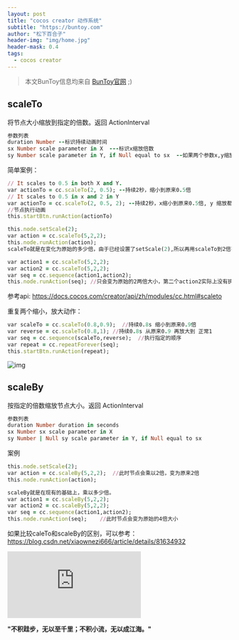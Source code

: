 ```yaml
---
layout: post
title: "cocos creator 动作系统"
subtitle: "https://buntoy.com"
author: "松下百合子"
header-img: "img/home.jpg"
header-mask: 0.4
tags:
  - cocos creator
---
```


> 本文BunToy信息均来自 [BunToy官网](https://buntoy.com) ;)


## scaleTo
  
  将节点大小缩放到指定的倍数。返回 ActionInterval
   
```ruby
参数列表
duration Number --标识持续动画时间
sx Number scale parameter in X  ---标识x缩放倍数
sy Number scale parameter in Y, if Null equal to sx  --如果两个参数x,y缩放相同
```
 
简单案例：

```ruby 
// It scales to 0.5 in both X and Y.
var actionTo = cc.scaleTo(2, 0.5); --持续2秒，缩小到原来0.5倍
// It scales to 0.5 in x and 2 in Y
var actionTo = cc.scaleTo(2, 0.5, 2); --持续2秒，x缩小到原来0.5倍, y 缩放都原来2 倍
//节点执行动画
this.startBtn.runAction(actionTo)

this.node.setScale(2);
var action = cc.scaleTo(5,2,2);
this.node.runAction(action);
scaleTo就是在变化为原始的多少倍，由于已经设置了setScale(2),所以再用scaleTo到2倍不发生变化；

var action1 = cc.scaleTo(5,2,2);
var action2 = cc.scaleTo(5,2,2);
var seq = cc.sequence(action1,action2);
this.node.runAction(seq); //只会变为原始的2两倍大小，第二个action2实际上没有执行；
``` 

参考api: https://docs.cocos.com/creator/api/zh/modules/cc.html#scaleto

重复两个缩小，放大动作：

```ruby 
var scaleTo = cc.scaleTo(0.8,0.9);  //持续0.8s 缩小到原来0.9倍
var reverse = cc.scaleTo(0.8,1); //持续0.8s 从原来0.9 再放大到 正常1
var seq = cc.sequence(scaleTo,reverse);  //执行指定的顺序
var repeat = cc.repeatForever(seq);
this.startBtn.runAction(repeat);
``` 

![img](https://s2.ax1x.com/2019/01/31/k1U8Z8.gif)

## scaleBy
  
  按指定的倍数缩放节点大小。返回 ActionInterval
   
```ruby
参数列表
duration Number duration in seconds
sx Number sx scale parameter in X
sy Number | Null sy scale parameter in Y, if Null equal to sx
```

案例

```ruby
this.node.setScale(2);
var action = cc.scaleBy(5,2,2);  //此时节点会乘以2倍，变为原来2倍
this.node.runAction(action);

scaleBy就是在现有的基础上，乘以多少倍。
var action1 = cc.scaleBy(5,2,2);
var action2 = cc.scaleBy(5,2,2);
var seq = cc.sequence(action1,action2);
this.node.runAction(seq);    //此时节点会变为原始的4倍大小
```

如果比较caleTo和scaleBy的区别，可以参考：https://blog.csdn.net/xiaownezi666/article/details/81634932

<div>  
<iframe frameborder="0" id="video" src="https://vd.yinyuetai.com/hc.yinyuetai.com/uploads/videos/common/F0640164EFEFD7D44719C79709D90E7E.mp4" allowfullscreen></iframe>
</div>
	
	 
**"不积跬步，无以至千里；不积小流，无以成江海。"**

